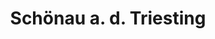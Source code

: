 ---
title: Schönau a. d. Triesting
url: /schoenau-a-d-triesting/
latitude: 47.933
longitude: 16.228
---